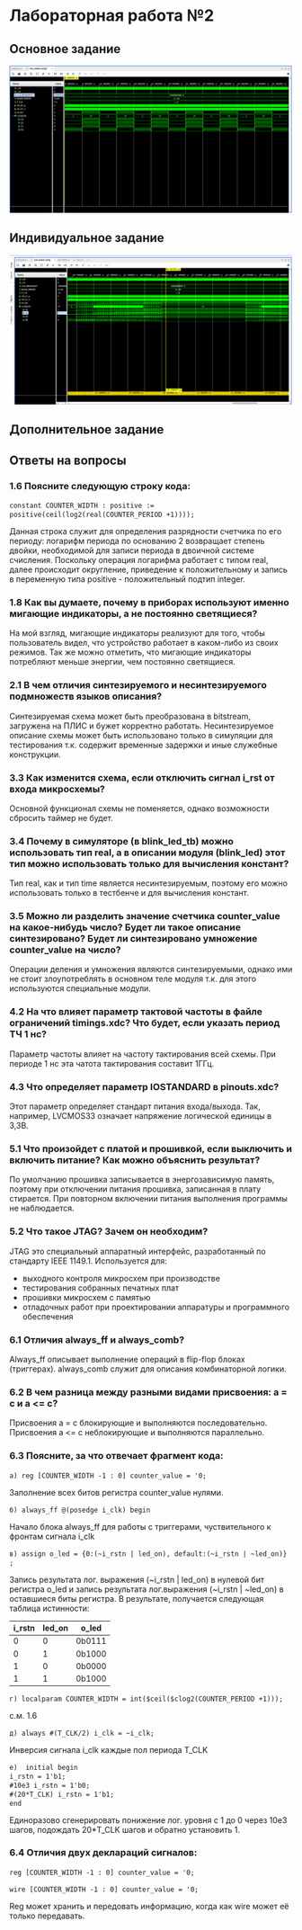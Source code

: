 # Лабораторная работа №2

## Основное задание

![Рисунок 1](ksnip_20240409-214648.png "Рисунок 1")

## Индивидуальное задание

![Рисунок 2](ksnip_20240409-215629.png "Рисунок 2")

## Дополнительное задание

## Ответы на вопросы

### 1.6 Поясните следующую строку кода:

    constant COUNTER_WIDTH : positive := positive(ceil(log2(real(COUNTER_PERIOD +1))));

Данная строка служит для определения разрядности счетчика по его периоду: логарифм периода по основанию 2 возвращает степень двойки, необходимой для записи периода в двоичной системе счисления. Поскольку операция логарифма работает с типом real, далее происходит округление, приведение к положительному и запись в переменную типа positive - положительный подтип integer.

### 1.8 Как вы думаете, почему в приборах используют именно мигающие индикаторы, а не постоянно светящиеся?

На мой взгляд, мигающие индикаторы реализуют для того, чтобы пользователь видел, что устройство работает в каком-либо из своих режимов. Так же можно отметить, что мигающие индикаторы потребляют меньше энергии, чем постоянно светящиеся.

### 2.1 В чем отличия синтезируемого и несинтезируемого подмножеств языков описания?

Синтезируемая схема может быть преобразована в bitstream, загружена на ПЛИС и бужет корректно работать. Несинтезируемое описание схемы может быть использовано только в симуляции для тестирования т.к. содержит временные задержки и иные служебные конструкции.

### 3.3 Как изменится схема, если отключить сигнал i_rst от входа микросхемы?

Основной функционал схемы не поменяется, однако возможности сбросить таймер не будет.

### 3.4 Почему в симуляторе (в blink_led_tb) можно использовать тип real, а в описании модуля (blink_led) этот тип можно использовать только для вычисления констант?

Тип real, как и тип time является несинтезируемым, поэтому его можно использовать только в тестбенче и для вычисления констант.

### 3.5 Можно ли разделить значение счетчика counter_value на какое-нибудь число? Будет ли такое описание синтезировано? Будет ли синтезировано умножение counter_value на число?

Операции деления и умножения являются синтезируемыми, однако ими не стоит злоупотреблять в основном теле модуля т.к. для этого используются специальные модули.

### 4.2 На что влияет параметр тактовой частоты в файле ограничений timings.xdc? Что будет, если указать период ТЧ 1 нс?

Параметр частоты влияет на частоту тактирования всей схемы. При периоде 1 нс эта чатота тактирования составит 1ГГц.

### 4.3 Что определяет параметр IOSTANDARD в pinouts.xdc?

Этот параметр определяет стандарт питания входа/выхода. Так, например, LVCMOS33 означает напряжение логической единицы в 3,3В.

### 5.1 Что произойдет с платой и прошивкой, если выключить и включить питание? Как можно объяснить результат?

По умолчанию прошивка записывается в энергозависимую память, поэтому при отключении питания прошивка, записанная в плату стирается. При повторном включении питания выполнения программы не наблюдается.

### 5.2 Что такое JTAG? Зачем он необходим?

JTAG это специальный аппаратный интерфейс, разработанный по стандарту IEEE 1149.1. Используется для:
* выходного контроля микросхем при производстве
* тестирования собранных печатных плат
* прошивки микросхем с памятью
* отладочных работ при проектировании аппаратуры и программного обеспечения

### 6.1 Отличия always_ff и always_comb?

Always_ff описывает выполнение операций в flip-flop блоках (триггерах). always_comb служит для описания комбинаторной логики.

### 6.2 В чем разница между разными видами присвоения: а = с и a <= c?

Присвоения a = c блокирующие и выполняются последовательно. Присвоения a <= c неблокирующие и выполняются параллельно.

### 6.3 Поясните, за что отвечает фрагмент кода:

    а) reg [COUNTER_WIDTH -1 : 0] counter_value = '0;
Заполнение всех битов регистра counter_value нулями.

    б) always_ff @(posedge i_clk) begin
Начало блока always_ff для работы с триггерами, чуствительного к фронтам сигнала i_clk

    в) assign o_led = {0:(~i_rstn | led_on), default:(~i_rstn | ~led_on)} ;
Запись результата лог. выражения (~i_rstn | led_on) в нулевой бит регистра o_led и запись результата лог.выражения (~i_rstn | ~led_on) в оставшиеся биты регистра. В результате, получается следующая таблица истинности:

i_rstn|  led_on | o_led |
------|---------|-------|
0     |0        |0b0111 |
0     |1        |0b1000 |
1     |0        |0b0000 |
1     |1        |0b1000 |
    
    г) localparam COUNTER_WIDTH = int($ceil($clog2(COUNTER_PERIOD +1)));
с.м. 1.6

    д) always #(T_CLK/2) i_clk = ~i_clk;
Инверсия сигнала i_clk каждые пол периода T_CLK

    е) 	initial begin
    i_rstn = 1'b1;
    #10e3 i_rstn = 1'b0;
    #(20*T_CLK) i_rstn = 1'b1;
    end
Единоразово сгенерировать понижение лог. уровня с 1 до 0 через 10e3 шагов, подождать 20*T_CLK шагов и обратно установить 1.

### 6.4 Отличия двух деклараций сигналов:
    reg [COUNTER_WIDTH -1 : 0] counter_value = '0;
<!---------------------->
    wire [COUNTER_WIDTH -1 : 0] counter_value = '0;

Reg может хранить и передовать информацию, когда как wire может её только передавать.

